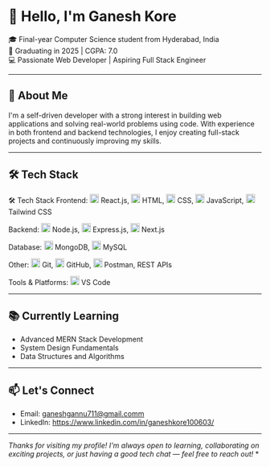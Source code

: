 # 👋 Hello, I'm Ganesh Kore

🎓 Final-year Computer Science student from Hyderabad, India  
📅 Graduating in 2025 | CGPA: 7.0  
💻 Passionate Web Developer | Aspiring Full Stack Engineer

---

## 🚀 About Me

I'm a self-driven developer with a strong interest in building web applications and solving real-world problems using code. With experience in both frontend and backend technologies, I enjoy creating full-stack projects and continuously improving my skills.

---

## 🛠️ Tech Stack

🛠️ Tech Stack
Frontend:
<img src="https://cdn.simpleicons.org/react/61DAFB" height="18"/> React.js,
<img src="https://cdn.simpleicons.org/html5/E34F26" height="18"/> HTML,
<img src="https://cdn.simpleicons.org/css3/1572B6" height="18"/> CSS,
<img src="https://cdn.simpleicons.org/javascript/F7DF1E" height="18"/> JavaScript,
<img src="https://cdn.simpleicons.org/tailwindcss/06B6D4" height="18"/> Tailwind CSS

Backend:
<img src="https://cdn.simpleicons.org/nodedotjs/339933" height="18"/> Node.js,
<img src="https://cdn.simpleicons.org/express/000000" height="18"/> Express.js,
<img src="https://cdn.simpleicons.org/nextdotjs/000000" height="18"/> Next.js

Database:
<img src="https://cdn.simpleicons.org/mongodb/47A248" height="18"/> MongoDB,
<img src="https://cdn.simpleicons.org/mysql/4479A1" height="18"/> MySQL

Other:
<img src="https://cdn.simpleicons.org/git/F05032" height="18"/> Git,
<img src="https://cdn.simpleicons.org/github/181717" height="18"/> GitHub,
<img src="https://cdn.simpleicons.org/postman/FF6C37" height="18"/> Postman,
REST APIs

Tools & Platforms:
<img src="https://cdn.simpleicons.org/visualstudiocode/007ACC" height="18"/> VS Code

---

## 📚 Currently Learning

- Advanced MERN Stack Development  
- System Design Fundamentals  
- Data Structures and Algorithms

---

## 📫 Let's Connect

- Email: ganeshgannu711@gmail.comm
- LinkedIn: https://www.linkedin.com/in/ganeshkore100603/

---

*Thanks for visiting my profile! I'm always open to learning, collaborating on exciting projects, or just having a good tech chat — feel free to reach out!*
*
